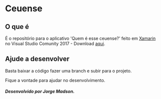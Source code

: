 # Ceuense
## O que é
É o repositório para o aplicativo 'Quem é esse ceuense?' feito em [Xamarin](https://www.xamarin.com/) no Visual Studio Comunity 2017 - Download [aqui](https://imagine.microsoft.com/pt-br/Catalog/Product/530).

## Ajude a desenvolver
Basta baixar a código fazer uma branch e subir para o projeto.

Fique a vontade para ajudar no desenvolvimento.

##### Desenvolvido por Jorge Madson.
